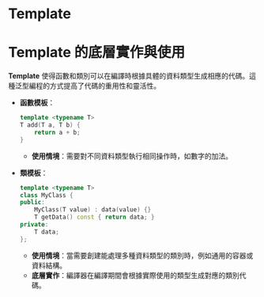 # Template

# Template 的底層實作與使用

**Template** 使得函數和類別可以在編譯時根據具體的資料類型生成相應的代碼。這種泛型編程的方式提高了代碼的重用性和靈活性。

- **函數模板**：
    
    ```cpp
    template <typename T>
    T add(T a, T b) {
        return a + b;
    }
    
    ```
    
    - **使用情境**：需要對不同資料類型執行相同操作時，如數字的加法。
- **類模板**：
    
    ```cpp
    template <typename T>
    class MyClass {
    public:
        MyClass(T value) : data(value) {}
        T getData() const { return data; }
    private:
        T data;
    };
    
    ```
    
    - **使用情境**：當需要創建能處理多種資料類型的類別時，例如通用的容器或資料結構。
    - **底層實作**：編譯器在編譯期間會根據實際使用的類型生成對應的類別代碼。